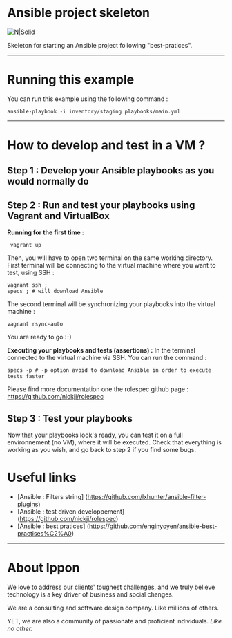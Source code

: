 Ansible project skeleton
========================

[![N|Solid](http://www.ippon.tech/wp-content/uploads/2016/07/logo_ippon-rouge-e1468235974595.png)](http://www.ippon.fr)

Skeleton for starting an Ansible project following "best-pratices".

----
Running this example
========================
You can run this example using the following command  :
```
ansible-playbook -i inventory/staging playbooks/main.yml
```

----
How to develop and test in a VM ? 
========================

Step 1 : Develop your Ansible playbooks as you would normally do
----------------------------------------------------------------

 
Step 2 : Run and test your playbooks using Vagrant and VirtualBox 
----------------------------------------------------------------
**Running for the first time :** 

     vagrant up

Then, you will have to open two terminal on the same working directory.
First terminal will be connecting to the virtual machine where you want to test, using SSH : 

    vagrant ssh ;
    specs ; # will download Ansible

The second terminal will be synchronizing your playbooks into the virtual machine :

    vagrant rsync-auto

You are ready to go :-)

**Executing your playbooks and tests (assertions) :** 
In the terminal connected to the virtual machine via SSH. You can run the command :

    specs -p # -p option avoid to download Ansible in order to execute tests faster 
Please find more documentation one the rolespec github page : https://github.com/nickjj/rolespec 
 
Step 3 : Test your playbooks  
----------------------------------------------------------------
Now that your playbooks look's ready, you can test it on a full environnement (no VM), where it will be executed.
Check that everything is working as you wish, and go back to step 2 if you find some bugs.

Useful links
========================
- [Ansible : Filters string] (https://github.com/lxhunter/ansible-filter-plugins)
- [Ansible : test driven developpement] (https://github.com/nickjj/rolespec) 
- [Ansible : best pratices] (https://github.com/enginyoyen/ansible-best-practises%C2%A0) 

----
About Ippon
========================
We love to address our clients' toughest challenges, and we truly believe technology is a key driver of business and social changes.

We are a consulting and software design company. Like millions of others.

YET, we are also a community of passionate and proficient individuals.
*Like no other.*
